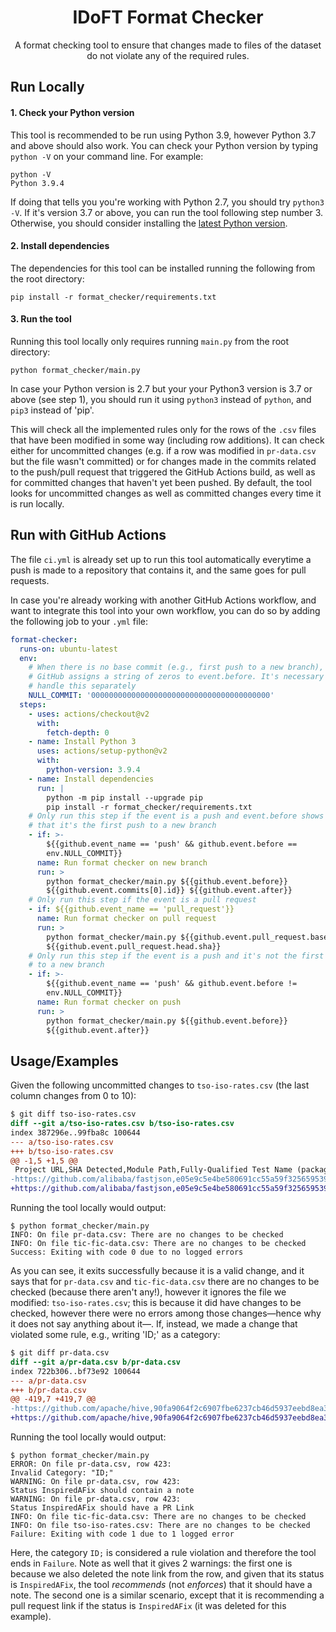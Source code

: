 <h1 align="center">IDoFT Format Checker</h1>

<p align="center">A format checking tool to ensure that changes made to files of the dataset do not violate any of the required rules.</p>

## Run Locally

#### 1. Check your Python version

This tool is recommended to be run using Python 3.9, however Python 3.7 and above should also work. You can check your Python version by typing `python -V` on your command line. For example:

```
python -V
Python 3.9.4
```

If doing that tells you you're working with Python 2.7, you should try `python3 -V`. If it's version 3.7 or above, you can run the tool following step number 3. Otherwise, you should consider installing the [latest Python version](https://www.python.org/downloads/).

#### 2. Install dependencies

The dependencies for this tool can be installed running the following from the root directory:

```
pip install -r format_checker/requirements.txt
```

#### 3. Run the tool

Running this tool locally only requires running `main.py` from the root directory:

```
python format_checker/main.py
```
In case your Python version is 2.7 but your your Python3 version is 3.7 or above (see step 1), you should run it using `python3` instead of `python`, and `pip3` instead of 'pip'.

This will check all the implemented rules only for the rows of the `.csv` files that have been modified in some way (including row additions). It can check either for uncommitted changes (e.g. if a row was modified in `pr-data.csv` but the file wasn't committed) or for changes made in the commits related to the push/pull request that triggered the GitHub Actions build, as well as for committed changes that haven't yet been pushed. By default, the tool looks for uncommitted changes as well as committed changes every time it is run locally.

## Run with GitHub Actions

The file `ci.yml` is already set up to run this tool automatically everytime a push is made to a repository that contains it, and the same goes for pull requests.  

In case you're already working with another GitHub Actions workflow, and want to integrate this tool into your own workflow, you can do so by adding the following job to your `.yml` file:

```yml
format-checker:
  runs-on: ubuntu-latest
  env:
    # When there is no base commit (e.g., first push to a new branch), 
    # GitHub assigns a string of zeros to event.before. It's necessary to 
    # handle this separately
    NULL_COMMIT: '0000000000000000000000000000000000000000'
  steps:
    - uses: actions/checkout@v2
      with:
        fetch-depth: 0
    - name: Install Python 3
      uses: actions/setup-python@v2
      with:
        python-version: 3.9.4
    - name: Install dependencies
      run: |
        python -m pip install --upgrade pip
        pip install -r format_checker/requirements.txt
    # Only run this step if the event is a push and event.before shows 
    # that it's the first push to a new branch
    - if: >-
        ${{github.event_name == 'push' && github.event.before ==
        env.NULL_COMMIT}}
      name: Run format checker on new branch
      run: >
        python format_checker/main.py ${{github.event.before}}
        ${{github.event.commits[0].id}} ${{github.event.after}}
    # Only run this step if the event is a pull request
    - if: ${{github.event_name == 'pull_request'}}
      name: Run format checker on pull request
      run: >
        python format_checker/main.py ${{github.event.pull_request.base.sha}}
        ${{github.event.pull_request.head.sha}}
    # Only run this step if the event is a push and it's not the first one
    # to a new branch
    - if: >-
        ${{github.event_name == 'push' && github.event.before !=
        env.NULL_COMMIT}} 
      name: Run format checker on push
      run: >
        python format_checker/main.py ${{github.event.before}}
        ${{github.event.after}}
```

## Usage/Examples

Given the following uncommitted changes to `tso-iso-rates.csv` (the last column changes from 0 to 10):

```Diff
$ git diff tso-iso-rates.csv
diff --git a/tso-iso-rates.csv b/tso-iso-rates.csv
index 387296e..99fba8c 100644
--- a/tso-iso-rates.csv
+++ b/tso-iso-rates.csv
@@ -1,5 +1,5 @@
 Project URL,SHA Detected,Module Path,Fully-Qualified Test Name (packageName.ClassName.methodName),Number Of Test Failures In Test Suite,Number Of Test Runs In Test Suite,P-Value,Is P-Value Less Or Greater Than 0.05,Total Runs In Test Suite,Number of Times Test Passed In Test Suite,Total Runs In Isolation,Number of Times Test Passed In Isolation
-https://github.com/alibaba/fastjson,e05e9c5e4be580691cc55a59f3256595393203a1,.,com.alibaba.json.bvt.issue_1200.Issue1298.test_for_issue,(0;0;0;0;0;0;0;0;0;0;0;0;0;0;0;0;100;0;100;0;0),(100;100;100;100;100;100;100;100;100;100;100;100;100;100;100;100;100;2000;100;100;100),0,less,4000,3800,4000,0
+https://github.com/alibaba/fastjson,e05e9c5e4be580691cc55a59f3256595393203a1,.,com.alibaba.json.bvt.issue_1200.Issue1298.test_for_issue,(0;0;0;0;0;0;0;0;0;0;0;0;0;0;0;0;100;0;100;0;0),(100;100;100;100;100;100;100;100;100;100;100;100;100;100;100;100;100;2000;100;100;100),0,less,4000,3800,4000,10
```

Running the tool locally would output:

```
$ python format_checker/main.py
INFO: On file pr-data.csv: There are no changes to be checked
INFO: On file tic-fic-data.csv: There are no changes to be checked
Success: Exiting with code 0 due to no logged errors
```

As you can see, it exits successfully because it is a valid change, and it says that for `pr-data.csv` and `tic-fic-data.csv` there are no changes to be checked (because there aren't any!), however it ignores the file we modified: `tso-iso-rates.csv`; this is because it did have changes to be checked, however there were no errors among those changes—hence why it does not say anything about it—.
If, instead, we made a change that violated some rule, e.g., writing 'ID;' as a category:

```Diff
$ git diff pr-data.csv
diff --git a/pr-data.csv b/pr-data.csv
index 722b306..bf73e92 100644
--- a/pr-data.csv
+++ b/pr-data.csv
@@ -419,7 +419,7 @@ 
-https://github.com/apache/hive,90fa9064f2c6907fbe6237cb46d5937eebd8ea31,standalone-metastore/metastore-server,org.apache.hadoop.hive.common.TestStatsSetupConst.testStatColumnEntriesCompat,ID,InspiredAFix,https://github.com/apache/hive/pull/1024,
+https://github.com/apache/hive,90fa9064f2c6907fbe6237cb46d5937eebd8ea31,standalone-metastore/metastore-server,org.apache.hadoop.hive.common.TestStatsSetupConst.testStatColumnEntriesCompat,ID;,InspiredAFix,,

```

Running the tool locally would output:

```
$ python format_checker/main.py
ERROR: On file pr-data.csv, row 423:
Invalid Category: "ID;"
WARNING: On file pr-data.csv, row 423: 
Status InspiredAFix should contain a note
WARNING: On file pr-data.csv, row 423: 
Status InspiredAFix should have a PR Link
INFO: On file tic-fic-data.csv: There are no changes to be checked
INFO: On file tso-iso-rates.csv: There are no changes to be checked
Failure: Exiting with code 1 due to 1 logged error
```

Here, the category `ID;` is considered a rule violation and therefore the tool ends in `Failure`. Note as well that it gives 2 warnings: the first one is because we also deleted the note link from the row, and given that its status is `InspiredAFix`, the tool *recommends* (not *enforces*) that it should have a note. The second one is a similar scenario, except that it is recommending a pull request link if the status is `InspiredAFix` (it was deleted for this example).
